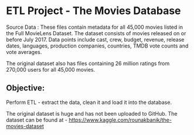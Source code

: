 # ETL Project - The Movies Database

Source Data : These files contain metadata for all 45,000 movies listed in the Full MovieLens Dataset. The dataset consists of movies released on or before July 2017. Data points include cast, crew, budget, revenue, release dates, languages, production companies, countries, TMDB vote counts and vote averages.

The original dataset also has files containing 26 million ratings from 270,000 users for all 45,000 movies. 

Objective: 
----------
Perform ETL - extract the data, clean it and load it into the database.


The original dataset is huge and has not been uploaded to GitHub.
The dataset can be found at -
https://www.kaggle.com/rounakbanik/the-movies-dataset




